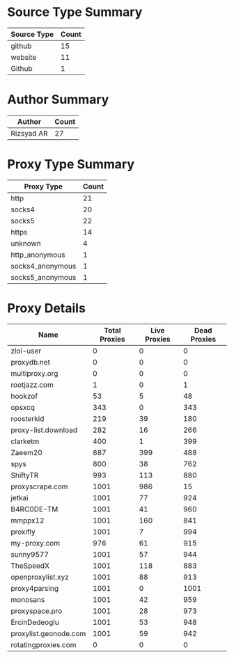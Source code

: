 # Source Type Summary

| Source Type | Count |
|-------------|-------|
| github | 15 |
| website | 11 |
| Github | 1 |


# Author Summary

| Author | Count |
|--------|-------|
| Rizsyad AR | 27 |


# Proxy Type Summary

| Proxy Type | Count |
|------------|-------|
| http | 21 |
| socks4 | 20 |
| socks5 | 22 |
| https | 14 |
| unknown | 4 |
| http_anonymous | 1 |
| socks4_anonymous | 1 |
| socks5_anonymous | 1 |


# Proxy Details

| Name | Total Proxies | Live Proxies | Dead Proxies |
|------|---------------|--------------|---------------|
| zloi-user | 0 | 0 | 0 |
| proxydb.net | 0 | 0 | 0 |
| multiproxy.org | 0 | 0 | 0 |
| rootjazz.com | 1 | 0 | 1 |
| hookzof | 53 | 5 | 48 |
| opsxcq | 343 | 0 | 343 |
| roosterkid | 219 | 39 | 180 |
| proxy-list.download | 282 | 16 | 266 |
| clarketm | 400 | 1 | 399 |
| Zaeem20 | 887 | 399 | 488 |
| spys | 800 | 38 | 762 |
| ShiftyTR | 993 | 113 | 880 |
| proxyscrape.com | 1001 | 986 | 15 |
| jetkai | 1001 | 77 | 924 |
| B4RC0DE-TM | 1001 | 41 | 960 |
| mmppx12 | 1001 | 160 | 841 |
| proxifly | 1001 | 7 | 994 |
| my-proxy.com | 976 | 61 | 915 |
| sunny9577 | 1001 | 57 | 944 |
| TheSpeedX | 1001 | 118 | 883 |
| openproxylist.xyz | 1001 | 88 | 913 |
| proxy4parsing | 1001 | 0 | 1001 |
| monosans | 1001 | 42 | 959 |
| proxyspace.pro | 1001 | 28 | 973 |
| ErcinDedeoglu | 1001 | 53 | 948 |
| proxylist.geonode.com | 1001 | 59 | 942 |
| rotatingproxies.com | 0 | 0 | 0 |
